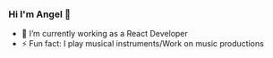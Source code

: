 ### Hi I'm Angel 👋

- 👯 I’m currently working as a React Developer
- ⚡ Fun fact: I play musical instruments/Work on music productions
